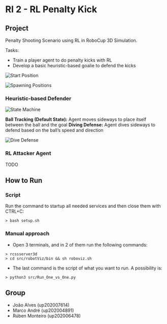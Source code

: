 # RI 2 - RL Penalty Kick

## Project

Penalty Shooting Scenario using RL in RoboCup 3D Simulation.

Tasks:
- Train a player agent to do penalty kicks with RL
- Develop a basic heuristic-based goalie to defend the kicks

![Start Position](https://github.com/user-attachments/assets/461399c6-cce9-4544-8750-e4654715330a)

![Spawning Positions](https://github.com/user-attachments/assets/e2c04fdf-1230-4dca-93e4-39fe5f643571)

### Heuristic-based Defender

![State Machine](https://github.com/user-attachments/assets/d9d9d3da-86dd-4cdf-99c9-43e223ee0405)

**Ball Tracking (Default State):** Agent moves sideways to place itself between the ball and the goal 
**Diving Defense:** Agent dives sideways to defend based on the ball’s speed and direction  

![Dive Defense](https://github.com/user-attachments/assets/4a723a23-84b4-44b1-b1ef-e7d1aa9807a6)

### RL Attacker Agent

TODO

## How to Run

### Script

Run the command to startup all needed services and then close them with CTRL+C:

```
> bash setup.sh
```

### Manual approach

- Open 3 terminals, and in 2 of them run the following commands:

```
> rcssserver3d
> cd src/robotViz/bin && sh roboviz.sh
```


- The last command is the script of what you want to run. A possibility is:

```
> python3 src/Run_One_vs_One.py 
```


## Group

- João Alves (up202007614)
- Marco André (up202004891)
- Rúben Monteiro (up202006478)
